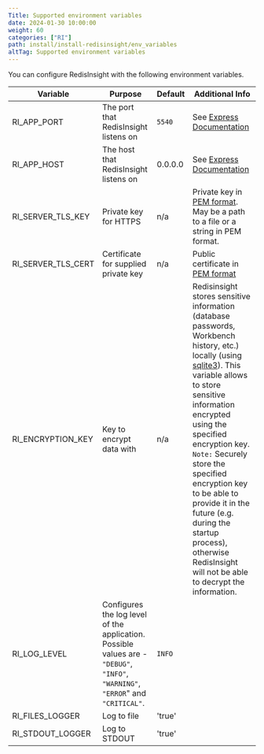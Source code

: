 ```yaml
---
Title: Supported environment variables
date: 2024-01-30 10:00:00
weight: 60
categories: ["RI"]
path: install/install-redisinsight/env_variables
altTag: Supported environment variables
---
```

You can configure RedisInsight with the following environment variables.

| Variable | Purpose | Default | Additional Info |
| --- | --- | --- |--- |
| RI_APP_PORT | The port that RedisInsight listens on | `5540` | See [Express Documentation](https://expressjs.com/en/api.html#app.listen)|
| RI_APP_HOST | The host that RedisInsight listens on | 0.0.0.0 | See [Express Documentation](https://expressjs.com/en/api.html#app.listen)|
| RI_SERVER_TLS_KEY | Private key for HTTPS | n/a | Private key in [PEM format](https://www.ssl.com/guide/pem-der-crt-and-cer-x-509-encodings-and-conversions/#ftoc-heading-3). May be a path to a file or a string in PEM format.|
| RI_SERVER_TLS_CERT | Certificate for supplied private key | n/a | Public certificate in [PEM format](https://www.ssl.com/guide/pem-der-crt-and-cer-x-509-encodings-and-conversions/#ftoc-heading-3)|
| RI_ENCRYPTION_KEY | Key to encrypt data with | n/a | Redisinsight stores sensitive information (database passwords, Workbench history, etc.) locally (using [sqlite3](https://github.com/TryGhost/node-sqlite3)). This variable allows to store sensitive information encrypted using the specified encryption key. <br /> `Note:` Securely store the specified encryption key to be able to provide it in the future (e.g. during the startup process), otherwise RedisInsight will not be able to decrypt the information. |
| RI_LOG_LEVEL | Configures the log level of the application. Possible values are - `"DEBUG"`, `"INFO"`, `"WARNING"`, `"ERROR`" and `"CRITICAL"`. | `INFO` | |
| RI_FILES_LOGGER | Log to file | 'true' | |
| RI_STDOUT_LOGGER | Log to STDOUT | 'true' | |
